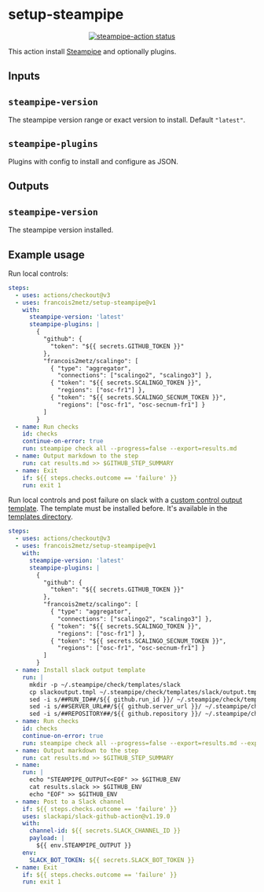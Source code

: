 # setup-steampipe

<p align="center">
  <a href="https://github.com/francois2metz/setup-steampipe/actions"><img alt="steampipe-action status" src="https://github.com/francois2metz/setup-steampipe/workflows/units-test/badge.svg"></a>
</p>

This action install [Steampipe][] and optionally plugins.

## Inputs

## `steampipe-version`

The steampipe version range or exact version to install. Default `"latest"`.

## `steampipe-plugins`

Plugins with config to install and configure as JSON.

## Outputs

## `steampipe-version`

The steampipe version installed.

## Example usage

Run local controls:

```yaml
steps:
  - uses: actions/checkout@v3
  - uses: francois2metz/setup-steampipe@v1
    with:
      steampipe-version: 'latest'
      steampipe-plugins: |
        {
          "github": {
            "token": "${{ secrets.GITHUB_TOKEN }}"
          },
          "francois2metz/scalingo": [
            { "type": "aggregator",
              "connections": ["scalingo2", "scalingo3"] },
            { "token": "${{ secrets.SCALINGO_TOKEN }}",
              "regions": ["osc-fr1"] },
            { "token": "${{ secrets.SCALINGO_SECNUM_TOKEN }}",
              "regions": ["osc-fr1", "osc-secnum-fr1"] }
          ]
        }
  - name: Run checks
    id: checks
    continue-on-error: true
    run: steampipe check all --progress=false --export=results.md
  - name: Output markdown to the step
    run: cat results.md >> $GITHUB_STEP_SUMMARY
  - name: Exit
    if: ${{ steps.checks.outcome == 'failure' }}
    run: exit 1
```

Run local controls and post failure on slack with a [custom control output template](https://steampipe.io/docs/develop/writing-control-output-templates).
The template must be installed before. It's available in the [templates directory](./templates).

```yaml
steps:
  - uses: actions/checkout@v3
  - uses: francois2metz/setup-steampipe@v1
    with:
      steampipe-version: 'latest'
      steampipe-plugins: |
        {
          "github": {
            "token": "${{ secrets.GITHUB_TOKEN }}"
          },
          "francois2metz/scalingo": [
            { "type": "aggregator",
              "connections": ["scalingo2", "scalingo3"] },
            { "token": "${{ secrets.SCALINGO_TOKEN }}",
              "regions": ["osc-fr1"] },
            { "token": "${{ secrets.SCALINGO_SECNUM_TOKEN }}",
              "regions": ["osc-fr1", "osc-secnum-fr1"] }
          ]
        }
  - name: Install slack output template
    run: |
      mkdir -p ~/.steampipe/check/templates/slack
      cp slackoutput.tmpl ~/.steampipe/check/templates/slack/output.tmpl
      sed -i s/##RUN_ID##/${{ github.run_id }}/ ~/.steampipe/check/templates/slack/output.tmpl
      sed -i s/##SERVER_URL##/${{ github.server_url }}/ ~/.steampipe/check/templates/slack/output.tmpl
      sed -i s/##REPOSITORY##/${{ github.repository }}/ ~/.steampipe/check/templates/slack/output.tmpl
  - name: Run checks
    id: checks
    continue-on-error: true
    run: steampipe check all --progress=false --export=results.md --export=results.slack
  - name: Output markdown to the step
    run: cat results.md >> $GITHUB_STEP_SUMMARY
  - name:
    run: |
      echo "STEAMPIPE_OUTPUT<<EOF" >> $GITHUB_ENV
      cat results.slack >> $GITHUB_ENV
      echo "EOF" >> $GITHUB_ENV
  - name: Post to a Slack channel
    if: ${{ steps.checks.outcome == 'failure' }}
    uses: slackapi/slack-github-action@v1.19.0
    with:
      channel-id: ${{ secrets.SLACK_CHANNEL_ID }}
      payload: |
        ${{ env.STEAMPIPE_OUTPUT }}
    env:
      SLACK_BOT_TOKEN: ${{ secrets.SLACK_BOT_TOKEN }}
  - name: Exit
    if: ${{ steps.checks.outcome == 'failure' }}
    run: exit 1
```

[steampipe]: https://github.com/turbot/steampipe/
